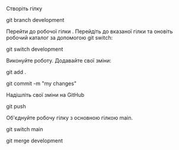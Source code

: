 Створіть гілку

git branch development

Перейти до робочої гілки . Перейдіть до вказаної гілки та оновіть робочий каталог за допомогою git switch:

git switch development

Виконуйте роботу. Додавайте свої зміни:

git add .

git commit -m "my changes"

Надішліть свої зміни на GitHub

git push

Об'єднуйте робочу гілку з основною гілкою main. 

git switch main

git merge development
